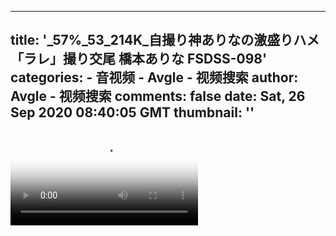 
---
title: '_57%_53_214K_自撮り神ありなの激盛りハメ「ラレ」撮り交尾 橋本ありな FSDSS-098'
categories: 
    - 音视频
    - Avgle - 视频搜索
author: Avgle - 视频搜索
comments: false
date: Sat, 26 Sep 2020 08:40:05 GMT
thumbnail: ''
---

<div>   
<video controls loop poster="https://static-clst.avgle.com/videos/tmb13/436614/1.jpg" src="https://static-clst.avgle.com/videos/tmb13/436614/preview.mp4"></video>  
</div>
            